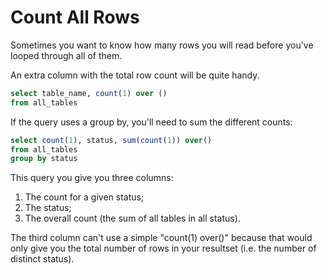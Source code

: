 # Count All Rows

Sometimes you want to know how many rows you will read before you've looped through all of them. 

An extra column with the total row count will be quite handy.

```sql
select table_name, count(1) over ()
from all_tables
```
If the query uses a group by, you'll need to sum the different counts:

```sql
select count(1), status, sum(count(1)) over()
from all_tables
group by status
```

This query you give you three columns:

1. The count for a given status;
1. The status;
1. The overall count (the sum of all tables in all status).

The third column can't use a simple "count(1) over()" because that would only give you the total number of rows in your resultset (i.e. the number of distinct status).
